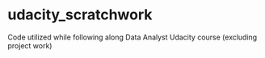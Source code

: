 # udacity_scratchwork
Code utilized while following along Data Analyst Udacity course (excluding project work)
